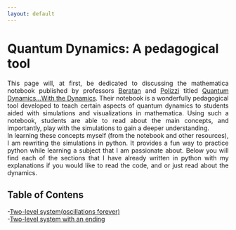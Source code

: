```yaml
---
layout: default
---
```

# Quantum Dynamics: A pedagogical tool
<div align="justify">

This page will, at first, be dedicated to discussing
the mathematica notebook published by professors [Beratan](https://beratanlab.chem.duke.edu/) and [Polizzi](https://www.polizzilab.org/) 
titled [Quantum Dynamics...With the Dynamics](https://pubs.acs.org/doi/10.1021/acs.jchemed.5b00662).
Their notebook is a wonderfully pedagogical tool developed to 
teach certain aspects of quantum dynamics to students
aided with simulations and visualizations in mathematica. 
Using such a notebook, students are able to read about the
main concepts, and importantly, play with the simulations 
to gain a deeper understanding.  
In learning these concepts myself (from the notebook and other resources),
I am rewriting the simulations in python. It provides a fun
way to practice python while learning a subject that I am 
passionate about. Below you will find each of the
sections that I have already written in python
with my explanations if you would like to
read the code, and or just read about the dynamics.

</div>

## Table of Contens
-[Two-level system(oscillations forever)](/projects/QDWD/twolevel.md)  
-[Two-level system with an ending]()
